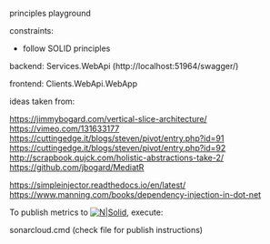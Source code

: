 principles playground

constraints:
- follow SOLID principles 




backend:
Services.WebApi (http://localhost:51964/swagger/)

frontend:
Clients.WebApi.WebApp



ideas taken from:

https://jimmybogard.com/vertical-slice-architecture/
https://vimeo.com/131633177
https://cuttingedge.it/blogs/steven/pivot/entry.php?id=91
https://cuttingedge.it/blogs/steven/pivot/entry.php?id=92
http://scrapbook.qujck.com/holistic-abstractions-take-2/
https://github.com/jbogard/MediatR


https://simpleinjector.readthedocs.io/en/latest/
https://www.manning.com/books/dependency-injection-in-dot-net


To publish metrics to [![N|Solid](https://sonarcloud.io/api/project_badges/measure?project=SOLID&metric=alert_status)](https://sonarcloud.io/dashboard?id=SOLID), execute:

sonarcloud.cmd (check file for publish instructions)
